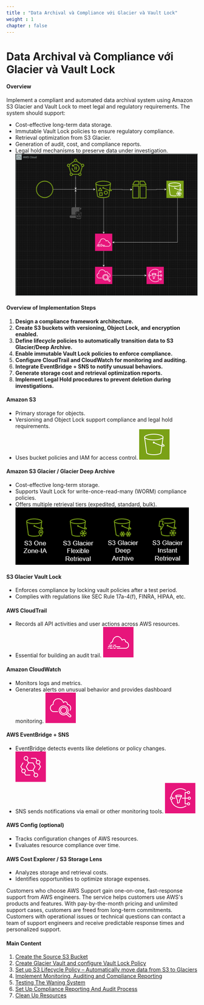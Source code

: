 ```yaml
---
title : "Data Archival và Compliance với Glacier và Vault Lock"
weight : 1 
chapter : false
---
```


# Data Archival và Compliance với Glacier và Vault Lock

#### Overview
Implement a compliant and automated data archival system using Amazon S3 Glacier and Vault Lock to meet legal and regulatory requirements. The system should support:
- Cost-effective long-term data storage.
- Immutable Vault Lock policies to ensure regulatory compliance.
- Retrieval optimization from S3 Glacier.
- Generation of audit, cost, and compliance reports.
- Legal hold mechanisms to preserve data under investigation.
![AWS Draw](kientruc_aws.png)

#### Overview of Implementation Steps
1. **Design a compliance framework architecture.**
2. **Create S3 buckets with versioning, Object Lock, and encryption enabled.**
3. **Define lifecycle policies to automatically transition data to S3 Glacier/Deep Archive.**
4. **Enable immutable Vault Lock policies to enforce compliance.**
5. **Configure CloudTrail and CloudWatch for monitoring and auditing.**
6. **Integrate EventBridge + SNS to notify unusual behaviors.**
7. **Generate storage cost and retrieval optimization reports.**
8. **Implement Legal Hold procedures to prevent deletion during investigations.**

#### Amazon S3
- Primary storage for objects.
- Versioning and Object Lock support compliance and legal hold requirements.
- Uses bucket policies and IAM for access control.
![Amazon S3](AWSS3.png)

#### Amazon S3 Glacier / Glacier Deep Archive
- Cost-effective long-term storage.
- Supports Vault Lock for write-once-read-many (WORM) compliance policies.
- Offers multiple retrieval tiers (expedited, standard, bulk).
![Amazon S3 Glacier](S3%20Glacier.PNG)

#### S3 Glacier Vault Lock
- Enforces compliance by locking vault policies after a test period.
- Complies with regulations like SEC Rule 17a-4(f), FINRA, HIPAA, etc.

#### AWS CloudTrail
- Records all API activities and user actions across AWS resources.
- Essential for building an audit trail.
![Amazon CloudTrail](AWSCloudTrail.png)

#### Amazon CloudWatch
- Monitors logs and metrics.
- Generates alerts on unusual behavior and provides dashboard monitoring.
![AmazonCloudWatch](AWSCloudWatch.png)

#### AWS EventBridge + SNS
- EventBridge detects events like deletions or policy changes.
![Amazon EventBridge](S3EventBridge.png)
- SNS sends notifications via email or other monitoring tools.
![Amazon SNS](SNS.png)

#### AWS Config (optional)
- Tracks configuration changes of AWS resources.
- Evaluates resource compliance over time.

#### AWS Cost Explorer / S3 Storage Lens
- Analyzes storage and retrieval costs.
- Identifies opportunities to optimize storage expenses.

Customers who choose AWS Support gain one-on-one, fast-response support from AWS engineers. The service helps customers use AWS's products and features. With pay-by-the-month pricing and unlimited support cases, customers are freed from long-term commitments. Customers with operational issues or technical questions can contact a team of support engineers and receive predictable response times and personalized support.


#### Main Content

1. [Create the Source S3 Bucket](1-Create%20the%20Source%20S3%20Bucket/)
2. [Create Glacier Vault and configure Vault Lock Policy](2-Create%20S3%20Glacier%20Vault/)
3. [Set up S3 Lifecycle Policy – Automatically move data from S3 to Glaciers](3-Set%20up%20Vault%20Lock%20Policy/)
4. [Implement Monitoring, Auditing and Compliance Reporting](4-%20Implement%20Monitoring,%20Auditing%20and%20Compliance%20Reporting/)
5. [Testing The Waning System](5-TESTING%20THE%20WARNING%20SYSTEM/)
6. [Set Up Compliance Reporting And Audit Process](6-SET%20UP%20COMPLIANCE%20REPORTING%20AND%20AUDIT%20PROCESS/)
7. [Clean Up Resources](7-Clean%20Resource/)